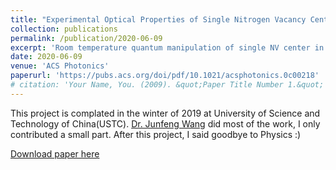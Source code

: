 ```yaml
---
title: "Experimental Optical Properties of Single Nitrogen Vacancy Centers in Silicon Carbide at Room Temperature"
collection: publications
permalink: /publication/2020-06-09
excerpt: 'Room temperature quantum manipulation of single NV center in 4H-SiC.'
date: 2020-06-09
venue: 'ACS Photonics'
paperurl: 'https://pubs.acs.org/doi/pdf/10.1021/acsphotonics.0c00218'
# citation: 'Your Name, You. (2009). &quot;Paper Title Number 1.&quot; <i>Journal 1</i>. 1(1).'
---
```


This project is complated in the winter of 2019 at University of Science and Technology of China(USTC). [Dr. Junfeng Wang](https://scholar.google.com/citations?user=-hbhsgwAAAAJ&hl=zh-CN) did most of the work, I only contributed a small part. After this project, I said goodbye to Physics :)

[Download paper here](https://pubs.acs.org/doi/pdf/10.1021/acsphotonics.0c00218)
